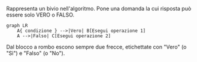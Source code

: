 <DefinitionBlock class="mb-4">

Rappresenta un <Alert strong>bivio</Alert> nell'algoritmo. Pone una domanda la cui risposta può essere solo <Alert>VERO</Alert> o <Alert>FALSO</Alert>.

</DefinitionBlock>

```mermaid
graph LR
    A{ condizione } -->|Vero| B[Esegui operazione 1]
    A -->|Falso| C[Esegui operazione 2]
```

<NoteBlock>
Dal blocco a rombo escono sempre <Alert strong>due</Alert> frecce, etichettate con "Vero" (o "Sì") e "Falso" (o "No").
</NoteBlock>
